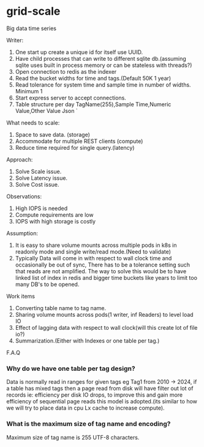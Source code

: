 # grid-scale
Big data time series


Writer:
1. One start up create a unique id for itself use UUID.
2. Have child processes that can write to different sqlite db.(assuming sqlite uses built in process memory or can be stateless with threads?)
3. Open connection to redis as the indexer
4. Read the bucket widths for time and tags.(Default 50K 1 year)
5. Read tolerance for system time and sample time in number of widths. Minimum 1
6. Start express server to accept connections.
7. Table structure per day TagName(255),Sample Time,Numeric Value,Other Value Json ̀


What needs to scale:
1. Space to save data. (storage)
2. Accommodate for multiple REST clients (compute)
3. Reduce time required for single query.(latency)

Approach:
1. Solve Scale issue.
2. Solve Latency issue.
3. Solve Cost issue.

Observations:
1. High IOPS is needed
2. Compute requirements are low
3. IOPS with high storage is costly

Assumption:
1. It is easy to share volume mounts across multiple pods in k8s in readonly mode and single write/read mode.(Need to validate)
2. Typically Data will come in with respect to wall clock time and occasionally be out of sync, There has to be a tolerance setting such that reads are not amplified.
    The way to solve this would be to have linked list of index in redis and bigger time buckets like years to limit too many DB's to be opened.


Work items
1. Converting table name to tag name.
1. Sharing volume mounts across pods(1 writer, inf Readers) to level load IO
2. Effect of lagging data with respect to wall clock(will this create lot of file io?)
3. Summarization.(Either with Indexes or one table per tag.)


F.A.Q

### Why do we have one table per tag design?

Data is normally read in ranges for given tags eg Tag1 from 2010 -> 2024, if a table has mixed tags then a page read from disk will have filter out lot of records ie: efficiency per disk IO drops, to improve this and gain more efficiency of sequential page reads this model is adopted.(its similar to how we will try to place data in cpu Lx cache to increase compute).

### What is the maximum size of tag name and encoding?

Maximum size of tag name is 255 UTF-8 characters.

